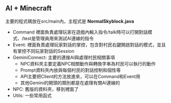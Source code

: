 ## AI + Minecraft

主要的程式碼放在src/main內，主程式是 **NormalSkyblock.java**

- Command 裡面負責處理玩家在遊戲內輸入指令/talk時可以打開對話模式、/test是管理員用來測試AI連線的指令
- Event: 裡面負責處理玩家對話的掌控，包含對村民右鍵開啟對話的模式，並且有掌控不同玩家對話的Session
- GeminiConnect: 主要的連接AI與處理村民相關事項
  - NPC資料夾主要定義NPC相關動作與轉換字串為村民可以執行的動作
  - Prompt資料夾內放與每個村民的對話控制和個性等
  - API主要把Client的方法放進來，可以在Command和Event用
  - 其他Gemini的開頭的類別都是在處理有關AI連線的
- NPC: 舊版的資料夾，移到裡面了
- Utils: 一些常用函式
